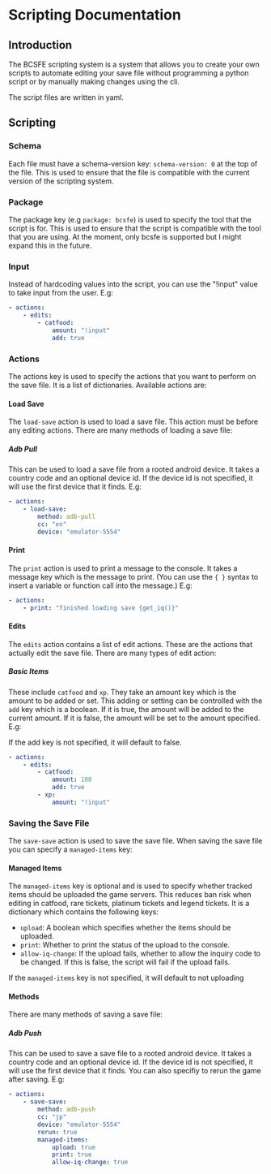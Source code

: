 # Scripting Documentation

## Introduction

The BCSFE scripting system is a system that allows you to create your own
scripts to automate editing your save file without programming a python script
or by manually making changes using the cli.

The script files are written in yaml.

## Scripting

### Schema

Each file must have a schema-version key: `schema-version: 0` at the top of the
file. This is used to ensure that the file is compatible with the current
version of the scripting system.

### Package

The package key (e.g `package: bcsfe`) is used to specify the tool that the
script is for. This is used to ensure that the script is compatible with the
tool that you are using. At the moment, only bcsfe is supported but I might
expand this in the future.

### Input

Instead of hardcoding values into the script, you can use the "!input" value to
take input from the user. E.g:

```yaml
- actions:
    - edits:
        - catfood:
            amount: "!input"
            add: true
```

### Actions

The actions key is used to specify the actions that you want to perform on the
save file. It is a list of dictionaries. Available actions are:

#### Load Save

The `load-save` action is used to load a save file. This action must be before
any editing actions. There are many methods of loading a save file:

##### Adb Pull

This can be used to load a save file from a rooted android device. It takes a
country code and an optional device id. If the device id is not specified, it
will use the first device that it finds. E.g:

```yaml
- actions:
    - load-save:
        method: adb-pull
        cc: "en"
        device: "emulator-5554"
```

#### Print

The `print` action is used to print a message to the console. It takes a message
key which is the message to print. (You can use the `{ }` syntax to insert a
variable or function call into the message.) E.g:

```yaml
- actions:
    - print: "finished loading save {get_iq()}"
```

#### Edits

The `edits` action contains a list of edit actions. These are the actions that
actually edit the save file. There are many types of edit action:

##### Basic Items

These include `catfood` and `xp`. They take an amount key which is the amount to
be added or set. This adding or setting can be controlled with the `add` key
which is a boolean. If it is true, the amount will be added to the current
amount. If it is false, the amount will be set to the amount specified. E.g:

If the add key is not specified, it will default to false.

```yaml
- actions:
    - edits:
        - catfood:
            amount: 100
            add: true
        - xp:
            amount: "!input"
```

### Saving the Save File

The `save-save` action is used to save the save file. When saving the save file
you can specify a `managed-items` key:

#### Managed Items

The `managed-items` key is optional and is used to specify whether tracked items
should be uploaded the game servers. This reduces ban risk when editing in
catfood, rare tickets, platinum tickets and legend tickets. It is a dictionary
which contains the following keys:

- `upload`: A boolean which specifies whether the items should be uploaded.
- `print`: Whether to print the status of the upload to the console.
- `allow-iq-change`: If the upload fails, whether to allow the inquiry code to
  be changed. If this is false, the script will fail if the upload fails.

If the `managed-items` key is not specified, it will default to not uploading

#### Methods

There are many methods of saving a save file:

##### Adb Push

This can be used to save a save file to a rooted android device. It takes a
country code and an optional device id. If the device id is not specified, it
will use the first device that it finds. You can also specifiy to rerun the game
after saving. E.g:

```yaml
- actions:
    - save-save:
        method: adb-push
        cc: "jp"
        device: "emulator-5554"
        rerun: true
        managed-items:
            upload: true
            print: true
            allow-iq-change: true
```
